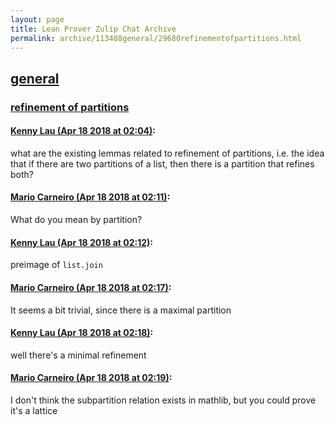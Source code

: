 ```yaml
---
layout: page
title: Lean Prover Zulip Chat Archive 
permalink: archive/113488general/29680refinementofpartitions.html
---
```


## [general](index.html)
### [refinement of partitions](29680refinementofpartitions.html)

#### [Kenny Lau (Apr 18 2018 at 02:04)](https://leanprover.zulipchat.com/#narrow/stream/113488-general/topic/refinement%20of%20partitions/near/125224068):
what are the existing lemmas related to refinement of partitions, i.e. the idea that if there are two partitions of a list, then there is a partition that refines both?

#### [Mario Carneiro (Apr 18 2018 at 02:11)](https://leanprover.zulipchat.com/#narrow/stream/113488-general/topic/refinement%20of%20partitions/near/125224340):
What do you mean by partition?

#### [Kenny Lau (Apr 18 2018 at 02:12)](https://leanprover.zulipchat.com/#narrow/stream/113488-general/topic/refinement%20of%20partitions/near/125224380):
preimage of `list.join`

#### [Mario Carneiro (Apr 18 2018 at 02:17)](https://leanprover.zulipchat.com/#narrow/stream/113488-general/topic/refinement%20of%20partitions/near/125224546):
It seems a bit trivial, since there is a maximal partition

#### [Kenny Lau (Apr 18 2018 at 02:18)](https://leanprover.zulipchat.com/#narrow/stream/113488-general/topic/refinement%20of%20partitions/near/125224593):
well there's a minimal refinement

#### [Mario Carneiro (Apr 18 2018 at 02:19)](https://leanprover.zulipchat.com/#narrow/stream/113488-general/topic/refinement%20of%20partitions/near/125224606):
I don't think the subpartition relation exists in mathlib, but you could prove it's a lattice

